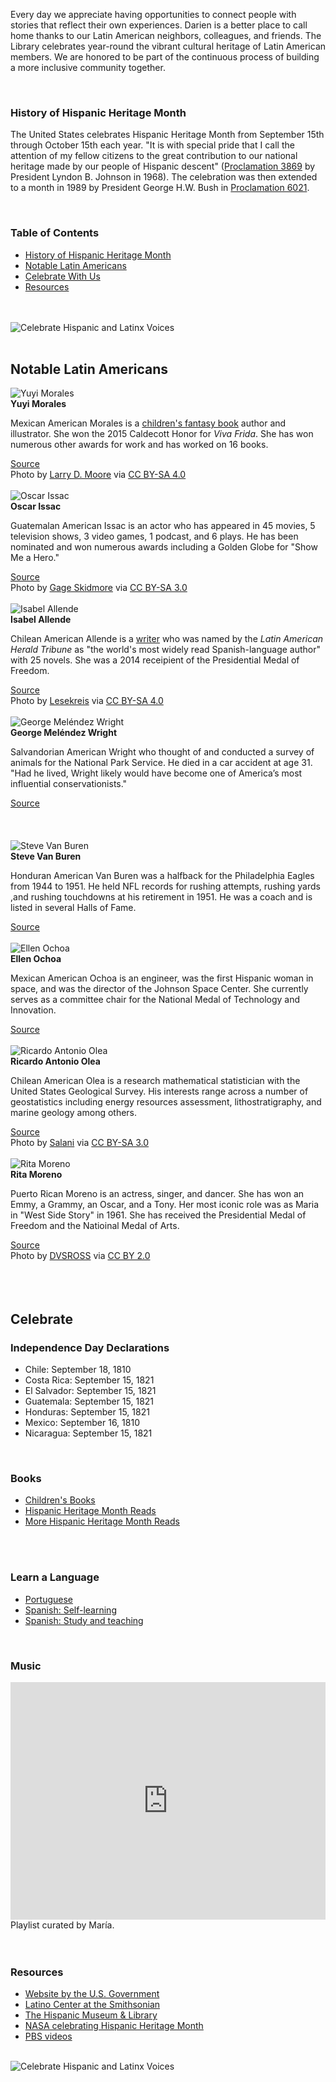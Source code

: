 Every day we appreciate having opportunities to connect people with stories that reflect their own experiences. Darien is a better place to call home thanks to our Latin American neighbors, colleagues, and friends. The Library celebrates year-round the vibrant cultural heritage of Latin American members. We are honored to be part of the continuous process of building a more inclusive community together.

<br />

<a name="History"></a>
<div class="row">
<div class="col-md-5">

### History of Hispanic Heritage Month
The United States celebrates Hispanic Heritage Month from September 15th through October 15th each year. "It is with special pride that I call the attention of my fellow citizens to the great contribution to our national heritage made by our people of Hispanic descent" ([Proclamation 3869](https://dar.to/2VVDCyn "Proclaimation 4650") by President Lyndon B. Johnson in 1968). The celebration was then extended to a month in 1989 by President George H.W. Bush in [Proclamation 6021](https://dar.to/3BtKfs0 "Proclamation 6021"). 

<!-- Visit Darien Library through the month of May to view our AAPI Heritage Month book displays. -->
<br />

### Table of Contents

<ul>
<li><a href="#History">History of Hispanic Heritage Month</a></li>
<li><a href="#Notable">Notable Latin Americans</a></li>
<li><a href="#Celebrate">Celebrate With Us</a></li>
<li><a href="#Resources">Resources</a></li>
</ul>

<br />
<br />

</div>
<div class="col-md-7">

<img class="img-responsive center-block" src="/uploads/departments/adults/hispanic_heritage_month_english.jpg" alt="Celebrate Hispanic and Latinx Voices" />

</div>
</div>

<br />

<a name="Notable"></a>
<div class="container content">
<div class="text-center margin-bottom-50">
<h2 class="title-v2 title-center">Notable Latin Americans</h2>
</div>
</div>

<div class="row">
<div class="col-md-3">
<img class="img-responsive center-block" src="/uploads/departments/adults/yuyi_morales.jpg" alt="Yuyi Morales" />
<br />
<strong>Yuyi Morales</strong>
<p>Mexican American Morales is a <a href="https://dar.to/3jF6Jy4">children's fantasy book</a> author and illustrator. She won the 2015 Caldecott Honor for <em>Viva Frida</em>. She has won numerous other awards for work and has worked on 16 books.</p>
<a href="https://dar.to/3AAllpC">Source</a>
<br />
Photo by <a href="https://dar.to/2VQYCqi">Larry D. Moore</a> via <a href="https://dar.to/2LYnWSg">CC BY-SA 4.0</a>
<br />
<br />
</div>

<div class="col-md-3">
<img class="img-responsive center-block" src="/uploads/departments/adults/oscar_issac.jpg" alt="Oscar Issac" />
<br />
<strong>Oscar Issac</strong>
<p>Guatemalan American Issac is an actor who has appeared in 45 movies, 5 television shows, 3 video games, 1 podcast, and 6 plays. He has been nominated and won numerous awards including a Golden Globe for "Show Me a Hero."</p>
<a href="https://dar.to/3yAtd9Q">Source</a>
<br />
Photo by <a href="https://dar.to/3iFyYOa">Gage Skidmore</a> via <a href="https://dar.to/2XjG8iN">CC BY-SA 3.0</a>
<br />
<br />
</div>

<div class="col-md-3">
<img class="img-responsive center-block" src="/uploads/departments/adults/isabel_allende.jpeg" alt="Isabel Allende" />
<br />
<strong>Isabel Allende</strong>
<p>Chilean American Allende is a <a href="https://dar.to/3AAdEQ5">writer</a> who was named by the <em>Latin American Herald Tribune</em> as "the world's most widely read Spanish-language author" with 25 novels. She was a 2014 receipient of the Presidential Medal of Freedom.</p>
<a href="https://dar.to/3jNtgZD">Source</a>
<br />
Photo by <a href="https://dar.to/3CHU1HB">Lesekreis</a> via <a href="https://dar.to/2LYnWSg">CC BY-SA 4.0</a>
<br />
<br />
</div>

<div class="col-md-3">
<img class="img-responsive center-block" src="/uploads/departments/adults/george_melendez_wright.jpg" alt="George Meléndez Wright" />
<br />
<strong>George Meléndez Wright</strong>
<p>Salvandorian American Wright who thought of and conducted a survey of animals for the National Park Service. He died in a car accident at age 31. "Had he lived, Wright likely would have become one of America’s most influential conservationists."</p>
<a href="https://dar.to/2VLJPxe">Source</a>
<br />
<br />
</div>
</div>

<br />
<br />

<div class="row">
<div class="col-md-3">
<img class="img-responsive center-block" src="/uploads/departments/adults/steve_van_buren.jpg" alt="Steve Van Buren" />
<br />
<strong>Steve Van Buren</strong>
<p>Honduran American Van Buren was a halfback for the Philadelphia Eagles from 1944 to 1951. He held NFL records for rushing attempts, rushing yards ,and rushing touchdowns at his retirement in 1951. He was a coach and is listed in several Halls of Fame.</p>
<a href="https://dar.to/3iDaO6C">Source</a>
<br />
<br />
</div>

<div class="col-md-3">
<img class="img-responsive center-block" src="/uploads/departments/adults/ellen_ochoa.jpg" alt="Ellen Ochoa" />
<br />
<strong>Ellen Ochoa</strong>
<p>Mexican American Ochoa is an engineer, was the first Hispanic woman in space, and was the director of the Johnson Space Center. She currently serves as a committee chair for the National Medal of Technology and Innovation.</p>
<a href="https://dar.to/3jLjAiz">Source</a>
<br />
<br />
</div>

<div class="col-md-3">
<img class="img-responsive center-block" src="/uploads/departments/adults/ricardo_a_olea.jpg" alt="Ricardo Antonio Olea" />
<br />
<strong>Ricardo Antonio Olea</strong>
<p>Chilean American Olea is a research mathematical statistician with the United States Geological Survey. His interests range across a number of geostatistics including energy resources assessment, lithostratigraphy, and marine geology among others.</p>
<a href="https://dar.to/3jNtgZD">Source</a>
<br />
Photo by <a href="https://dar.to/3lZg5rl">Salani</a> via <a href="https://dar.to/2XjG8iN">CC BY-SA 3.0</a>
<br />
<br />
</div>

<div class="col-md-3">
<img class="img-responsive center-block" src="/uploads/departments/adults/rita_moreno.jpg" alt="Rita Moreno" />
<br />
<strong>Rita Moreno</strong>
<p>Puerto Rican Moreno is an actress, singer, and dancer. She has won an Emmy, a Grammy, an Oscar, and a Tony. Her most iconic role was as Maria in "West Side Story" in 1961. She has received the Presidential Medal of Freedom and the Natioinal Medal of Arts.</p>
<a href="https://dar.to/3jFq9mE">Source</a>
<br />
Photo by <a href="https://dar.to/3AxrdQi">DVSROSS</a> via <a href="https://dar.to/3lSdCyP">CC BY 2.0</a>
<br />
<br />
</div>
</div>

<br />
<br />

<a name="Celebrate"></a>
<div class="container content">
<div class="text-center margin-bottom-50">
<h2 class="title-v2 title-center">Celebrate</h2>
</div>
</div>

<div class="row">
<div class="col-md-4">

### Independence Day Declarations
* Chile: September 18, 1810
* Costa Rica: September 15, 1821
* El Salvador: September 15, 1821
* Guatemala: September 15, 1821
* Honduras: September 15, 1821
* Mexico: September 16, 1810
* Nicaragua: September 15, 1821

<br />
</div>
<div class="col-md-4">

### Books
* [Children's Books](https://dar.to/3lTCKW0 "Children's Books for Hispanic Heritage Month")
* [Hispanic Heritage Month Reads](https://dar.to/3trmptB "Books on Hispanic Heritage Month")
* [More Hispanic Heritage Month Reads](https://dar.to/2XOjShc "More Selections")
<br />
<br />

### Learn a Language
* [Portuguese](https://dar.to/3fWJnmO "Portuguese")
* [Spanish: Self-learning](https://dar.to/2VNcYIf "Spanish: self-learning")
* [Spanish: Study and teaching](https://dar.to/3fUDYfL "Spanish: study and teaching)")
<br />
</div>
<div class="col-md-4">

### Music

<iframe src="https://open.spotify.com/embed/playlist/67q9ocB7mJ4UShnjqabFlJ" width="100%" height="380" frameBorder="0" allowtransparency="true" allow="encrypted-media"></iframe>
<br />
Playlist curated by María.
<br />
<br />
</div>
</div>

<br />

<a name="Resources"></a>
<!-- <div class="container content">
<div class="text-center margin-bottom-50">
<h2 class="title-v2 title-center">Resources</h2>
</div>
</div> --> 

<div class="row">
<div class="col-md-4">

### Resources

* [Website by the U.S. Government](https://dar.to/34mKi8H "Website by the U.S. Government")
* [Latino Center at the Smithsonian](https://dar.to/3CPkN10 "Latino Center at the Smithsonian")
* [The Hispanic Museum & Library](https://dar.to/2VDPOEp "The Hispanic Museum & Library")
* [NASA celebrating Hispanic Heritage Month](https://dar.to/3lUHElF "NASA celebrating Hispanic Heritage Month")
* [PBS videos](https://dar.to/3jJ16iB "PBS videos")

<br />
</div>
<div class="col-md-8">

<img class="img-responsive center-block" src="/uploads/departments/adults/hispanic_heritage_month_spanish.jpg" alt="Celebrate Hispanic and Latinx Voices" />

</div>
</div>